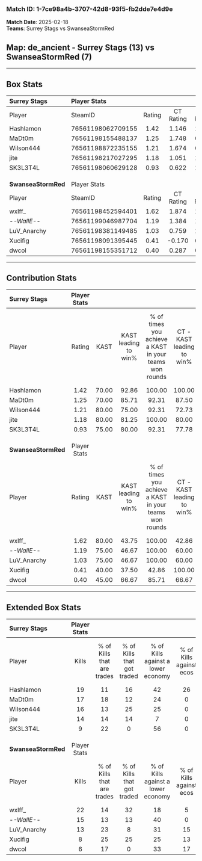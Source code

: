### Match ID: 1-7ce98a4b-3707-42d8-93f5-fb2dde7e4d9e  
**Match Date**: 2025-02-18  
**Teams**: Surrey Stags vs SwanseaStormRed  

## **Map**: de_ancient - Surrey Stags (13) vs SwanseaStormRed (7)  
---  

## Box Stats  

| **Surrey Stags**    | Player Stats      |        |           |          |       |       |       |         |        |      |     |
| :- | :- | :-: | :-: | :-: | :-: | :-: | :-: | :-: | :-: | :-: | :-: |
| Player              | SteamID           | Rating | CT Rating | T Rating | KAST  |  ADR  | Kills | Assists | Deaths | K/D  | HS% |
| Hashlamon           | 76561198062709155 |  1.42  |   1.146   |  1.973   | 70.00 | 97.2  |  19   |    2    |   11   | 1.73 | 57  |
| MaDt0m              | 76561198155488137 |  1.25  |   1.748   |  0.836   | 70.00 | 87.3  |  17   |    2    |   13   | 1.31 | 52  |
| Wilson444           | 76561198872235155 |  1.21  |   1.674   |  0.788   | 80.00 | 88.4  |  16   |    4    |   16   | 1.00 | 43  |
| jite                | 76561198217027295 |  1.18  |   1.051   |  1.394   | 80.00 | 81.2  |  14   |    4    |   13   | 1.08 | 57  |
| SK3L3T4L            | 76561198060629128 |  0.93  |   0.622   |  1.401   | 75.00 | 60.1  |   9   |    6    |   11   | 0.82 | 33  |
|                     |                   |        |           |          |       |       |       |         |        |      |     |
|                     |                   |        |           |          |       |       |       |         |        |      |     |
|                     |                   |        |           |          |       |       |       |         |        |      |     |
| **SwanseaStormRed** | Player Stats      |        |           |          |       |       |       |         |        |      |     |
| Player              | SteamID           | Rating | CT Rating | T Rating | KAST  |  ADR  | Kills | Assists | Deaths | K/D  | HS% |
| wxlff_              | 76561198452594401 |  1.62  |   1.874   |  1.498   | 80.00 | 121.5 |  22   |    2    |   14   | 1.57 | 40  |
| -_-WallE-_-         | 76561199046987704 |  1.19  |   1.384   |  1.161   | 75.00 | 83.2  |  15   |    7    |   14   | 1.07 | 33  |
| LuV_Anarchy         | 76561198381149485 |  1.03  |   0.759   |  1.343   | 75.00 | 76.7  |  13   |    8    |   16   | 0.81 | 30  |
| Xucifig             | 76561198091395445 |  0.41  |  -0.170   |  0.902   | 40.00 | 46.8  |   8   |    3    |   17   | 0.47 | 62  |
| dwcol               | 76561198155351712 |  0.40  |   0.287   |  0.562   | 45.00 | 33.6  |   6   |    3    |   14   | 0.43 | 33  |
---  

## Contribution Stats  

| **Surrey Stags**    | Player Stats |       |                      |                                                        |                           |                                                             |                          |                                                            |
| :- | :-: | :-: | :-: | :-: | :-: | :-: | :-: | :-: |
| Player              |    Rating    | KAST  | KAST leading to win% | % of times you achieve a KAST in your teams won rounds | CT - KAST leading to win% | CT - % of times you achieve a KAST in your teams won rounds | T - KAST leading to win% | T - % of times you achieve a KAST in your teams won rounds |
| Hashlamon           |     1.42     | 70.00 |        92.86         |                         100.00                         |          100.00           |                           100.00                            |          83.33           |                           100.00                           |
| MaDt0m              |     1.25     | 70.00 |        85.71         |                         92.31                          |           87.50           |                            87.50                            |          83.33           |                           100.00                           |
| Wilson444           |     1.21     | 80.00 |        75.00         |                         92.31                          |           72.73           |                           100.00                            |          80.00           |                           80.00                            |
| jite                |     1.18     | 80.00 |        81.25         |                         100.00                         |           80.00           |                           100.00                            |          83.33           |                           100.00                           |
| SK3L3T4L            |     0.93     | 75.00 |        80.00         |                         92.31                          |           77.78           |                            87.50                            |          83.33           |                           100.00                           |
|                     |              |       |                      |                                                        |                           |                                                             |                          |                                                            |
|                     |              |       |                      |                                                        |                           |                                                             |                          |                                                            |
|                     |              |       |                      |                                                        |                           |                                                             |                          |                                                            |
| **SwanseaStormRed** | Player Stats |       |                      |                                                        |                           |                                                             |                          |                                                            |
| Player              |    Rating    | KAST  | KAST leading to win% | % of times you achieve a KAST in your teams won rounds | CT - KAST leading to win% | CT - % of times you achieve a KAST in your teams won rounds | T - KAST leading to win% | T - % of times you achieve a KAST in your teams won rounds |
| wxlff_              |     1.62     | 80.00 |        43.75         |                         100.00                         |           42.86           |                           100.00                            |          44.44           |                           100.00                           |
| -_-WallE-_-         |     1.19     | 75.00 |        46.67         |                         100.00                         |           60.00           |                           100.00                            |          40.00           |                           100.00                           |
| LuV_Anarchy         |     1.03     | 75.00 |        46.67         |                         100.00                         |           60.00           |                           100.00                            |          40.00           |                           100.00                           |
| Xucifig             |     0.41     | 40.00 |        37.50         |                         42.86                          |          100.00           |                            33.33                            |          28.57           |                           50.00                            |
| dwcol               |     0.40     | 45.00 |        66.67         |                         85.71                          |           66.67           |                            66.67                            |          66.67           |                           100.00                           |
---  

## Extended Box Stats  

| **Surrey Stags**    | Player Stats |                            |                            |                                    |                         |                              |                                 |        |                             |                                     |                          |                               |                            |
| :- | :-: | :-: | :-: | :-: | :-: | :-: | :-: | :-: | :-: | :-: | :-: | :-: | :-: |
| Player              |    Kills     | % of Kills that are trades | % of Kills that got traded | % of Kills against a lower economy | % of Kills against ecos | % of Kills that are flawless | % of Kills that are close duels | Deaths | % of Deaths that get traded | % of Deaths against a lower economy | % of Deaths against ecos | % of Deaths that are flawless | % of Deaths that are close |
| Hashlamon           |      19      |             11             |             16             |                 42                 |           26            |              63              |                5                |   11   |             27              |                 18                  |            0             |              82               |             0              |
| MaDt0m              |      17      |             18             |             12             |                 24                 |            0            |              71              |                6                |   13   |             38              |                 23                  |            0             |              62               |             15             |
| Wilson444           |      16      |             13             |             25             |                 25                 |            0            |              50              |               13                |   16   |             25              |                 19                  |            0             |              56               |             13             |
| jite                |      14      |             14             |             14             |                 7                  |            0            |              57              |               14                |   13   |              0              |                 15                  |            0             |              62               |             8              |
| SK3L3T4L            |      9       |             22             |             0              |                 56                 |            0            |              44              |                0                |   11   |              0              |                 18                  |            0             |              55               |             9              |
|                     |              |                            |                            |                                    |                         |                              |                                 |        |                             |                                     |                          |                               |                            |
|                     |              |                            |                            |                                    |                         |                              |                                 |        |                             |                                     |                          |                               |                            |
|                     |              |                            |                            |                                    |                         |                              |                                 |        |                             |                                     |                          |                               |                            |
| **SwanseaStormRed** | Player Stats |                            |                            |                                    |                         |                              |                                 |        |                             |                                     |                          |                               |                            |
| Player              |    Kills     | % of Kills that are trades | % of Kills that got traded | % of Kills against a lower economy | % of Kills against ecos | % of Kills that are flawless | % of Kills that are close duels | Deaths | % of Deaths that get traded | % of Deaths against a lower economy | % of Deaths against ecos | % of Deaths that are flawless | % of Deaths that are close |
| wxlff_              |      22      |             14             |             32             |                 18                 |            5            |              68              |               14                |   14   |              7              |                 21                  |            0             |              71               |             7              |
| -_-WallE-_-         |      15      |             13             |             13             |                 40                 |            0            |              53              |                7                |   14   |             21              |                  7                  |            0             |              57               |             7              |
| LuV_Anarchy         |      13      |             23             |             8              |                 31                 |           15            |              62              |               15                |   16   |             19              |                 19                  |            0             |              31               |             6              |
| Xucifig             |      8       |             25             |             25             |                 25                 |           13            |              50              |                0                |   17   |             12              |                 18                  |            0             |              71               |             12             |
| dwcol               |      6       |             17             |             0              |                 33                 |           17            |              67              |                0                |   14   |             14              |                 14                  |            0             |              71               |             7              |

